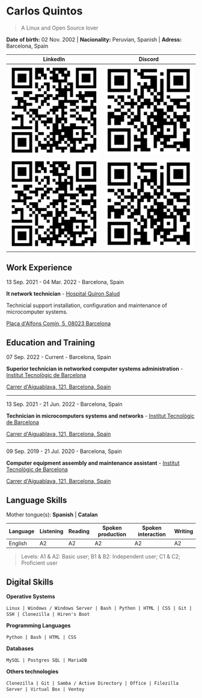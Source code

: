 # Carlos Quintos

> A Linux and Open Source lover

**Date of birth:** 02 Nov. 2002 | **Nacionality:** Peruvian, Spanish | **Adress:** Barcelona, Spain

|LinkedIn|Discord|
|---|---|
|![LinkedIn](img/linkedin.png)|![Discord](img/discord.png)|
|<img src="img/linkedin.png">|<img src="img/discord.png">|

## Work Experience

13 Sep. 2021 - 04 Mar. 2022 - Barcelona, Spain

**It network technician** - [Hospital Quiron Salud](https://www.quironsalud.es/hospital-barcelona)

Technicial support installation, configuration and maintenance of microcomputer systems.

[Plaça d'Alfons Comín, 5, 08023 Barcelona](https://goo.gl/maps/ad9xntYLd9Kv56on8)

## Education and Training

07 Sep. 2022 - Current - Barcelona, Spain

**Superior technician in networked computer systems administration** - [Institut Tecnològic de Barcelona](https://www.itb.cat/)

[Carrer d'Aiguablava, 121, Barcelona, Spain](https://g.page/itecbcn?share)

___

13 Sep. 2021 - 21 Jun. 2022 - Barcelona, Spain

**Technician in microcomputers systems and networks** - [Institut Tecnològic de Barcelona](https://www.itb.cat/)

[Carrer d'Aiguablava, 121, Barcelona, Spain](https://g.page/itecbcn?share)

___

09 Sep. 2019 - 21 Jul. 2020 - Barcelona, Spain

**Computer equipment assembly and maintenance assistant** - [Institut Tecnològic de Barcelona](https://www.itb.cat/)

[Carrer d'Aiguablava, 121, Barcelona, Spain](https://g.page/itecbcn?share)

## Language Skills

Mother tongue(s): **Spanish** | **Catalan**

| Language | Listening | Reading | Spoken production | Spoken interaction | Writing |
| --- | --- | --- | --- | --- | --- |
| English | A2 | A2 | A2 | A2 | A2 |

> Levels: A1 & A2: Basic user; B1 & B2: Independent user; C1 & C2; Proficient user

## Digital Skills

**Operative Systems**

~~~
Linux | Windows / Windows Server | Bash | Python | HTML | CSS | Git | SSH | Clonezilla | Hiren's Boot
~~~

**Programming Languages**

~~~
Python | Bash | HTML | CSS
~~~

**Databases**

~~~
MySQL | Postgres SQL | MariaDB
~~~

**Others technologies**

~~~
Clonezilla | Git | Samba / Active Directory | Office | Filezilla Server | Virtual Box | Ventoy
~~~
